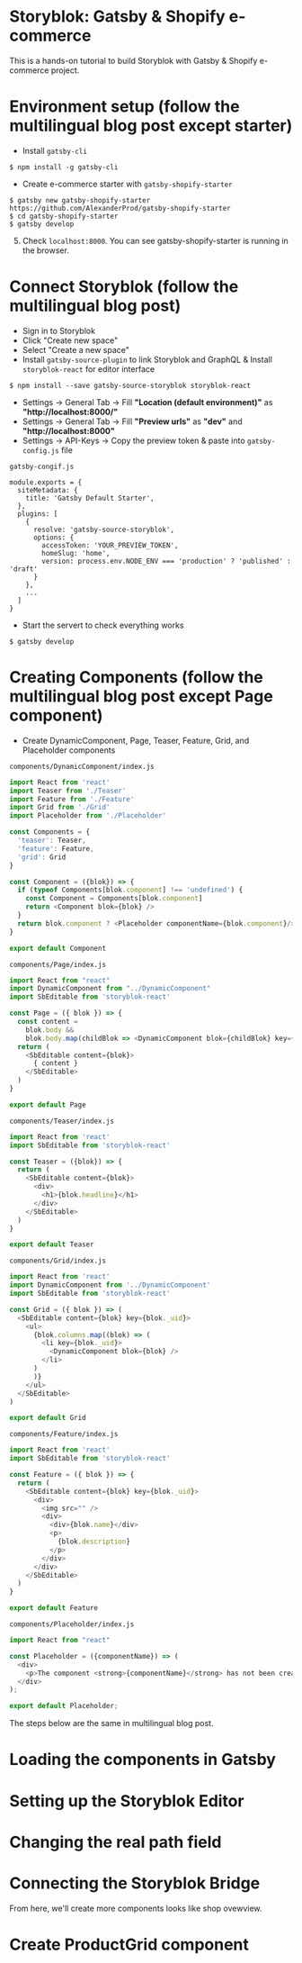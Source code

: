 # Storyblok: Gatsby & Shopify e-commerce

This is a hands-on tutorial to build Storyblok with Gatsby & Shopify e-commerce project.

# Environment setup (follow the multilingual blog post except starter)

- Install `gatsby-cli`

```
$ npm install -g gatsby-cli
```

- Create e-commerce starter with `gatsby-shopify-starter`

```
$ gatsby new gatsby-shopify-starter https://github.com/AlexanderProd/gatsby-shopify-starter
$ cd gatsby-shopify-starter
$ gatsby develop
```

5. Check `localhost:8000`. You can see gatsby-shopify-starter is running in the browser.

# Connect Storyblok (follow the multilingual blog post)

- Sign in to Storyblok
- Click "Create new space"
- Select "Create a new space"
- Install `gatsby-source-plugin` to link Storyblok and GraphQL & Install `storyblok-react` for editor interface

```
$ npm install --save gatsby-source-storyblok storyblok-react
```

- Settings -> General Tab -> Fill **"Location (default environment)"** as **"http://localhost:8000/"**
- Settings -> General Tab -> Fill **"Preview urls"** as **"dev"** and **"http://localhost:8000"**
- Settings -> API-Keys -> Copy the preview token & paste into `gatsby-config.js` file

 `gatsby-congif.js`

```
module.exports = {
  siteMetadata: {
    title: 'Gatsby Default Starter',
  },
  plugins: [
    {
      resolve: 'gatsby-source-storyblok',
      options: {
        accessToken: 'YOUR_PREVIEW_TOKEN',
        homeSlug: 'home',
        version: process.env.NODE_ENV === 'production' ? 'published' : 'draft'
      }
    },
    ...
  ]
}
```

- Start the servert to check everything works

```
$ gatsby develop
```

# Creating Components (follow the multilingual blog post except Page component)

- Create DynamicComponent, Page, Teaser, Feature, Grid, and Placeholder components

 `components/DynamicComponent/index.js`

```javascript
import React from 'react'
import Teaser from './Teaser'
import Feature from './Feature'
import Grid from './Grid'
import Placeholder from './Placeholder'

const Components = {
  'teaser': Teaser,
  'feature': Feature,
  'grid': Grid
}

const Component = ({blok}) => {
  if (typeof Components[blok.component] !== 'undefined') {
    const Component = Components[blok.component]
    return <Component blok={blok} />
  }
  return blok.component ? <Placeholder componentName={blok.component}/> : null
}

export default Component
```

 `components/Page/index.js`

```javascript
import React from "react"
import DynamicComponent from "../DynamicComponent"
import SbEditable from 'storyblok-react'

const Page = ({ blok }) => {
  const content =
    blok.body &&
    blok.body.map(childBlok => <DynamicComponent blok={childBlok} key={childBlok._uid}/>)
  return (
    <SbEditable content={blok}>
      { content }
    </SbEditable>
  )
}

export default Page
```

 `components/Teaser/index.js`

```javascript
import React from 'react'
import SbEditable from 'storyblok-react'

const Teaser = ({blok}) => {
  return (
    <SbEditable content={blok}>
      <div>
        <h1>{blok.headline}</h1>
      </div>
    </SbEditable>
  )
}

export default Teaser
```

 `components/Grid/index.js`

```javascript
import React from 'react'
import DynamicComponent from '../DynamicComponent'
import SbEditable from 'storyblok-react'

const Grid = ({ blok }) => (
  <SbEditable content={blok} key={blok._uid}>
    <ul>
      {blok.columns.map((blok) => (
        <li key={blok._uid}>
          <DynamicComponent blok={blok} />
        </li>
      )
      )}
    </ul>
  </SbEditable>
)

export default Grid
```

 `components/Feature/index.js`

```javascript
import React from 'react'
import SbEditable from 'storyblok-react'

const Feature = ({ blok }) => {
  return (
    <SbEditable content={blok} key={blok._uid}>
      <div>
        <img src="" />
        <div>
          <div>{blok.name}</div>
          <p>
            {blok.description}
          </p>
        </div>
      </div>
    </SbEditable>
  )
}

export default Feature
```

 `components/Placeholder/index.js`

```javascript
import React from "react"

const Placeholder = ({componentName}) => (
  <div>
    <p>The component <strong>{componentName}</strong> has not been created yet.</p>
  </div>
);

export default Placeholder;
```

The steps below are the same in multilingual blog post.

# Loading the components in Gatsby

# Setting up the Storyblok Editor

# Changing the real path field

# Connecting the Storyblok Bridge

From here, we'll create more components looks like shop ovewview.

# Create ProductGrid component